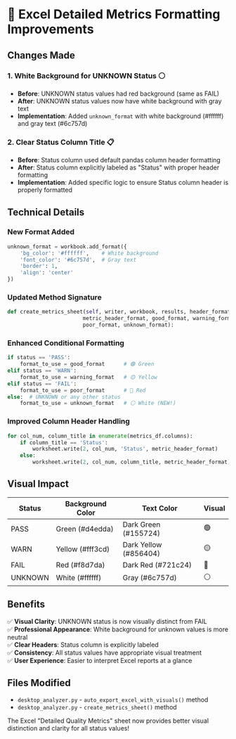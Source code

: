 # 🎨 Excel Detailed Metrics Formatting Improvements

## Changes Made

### 1. White Background for UNKNOWN Status ⚪
- **Before**: UNKNOWN status values had red background (same as FAIL)
- **After**: UNKNOWN status values now have white background with gray text
- **Implementation**: Added `unknown_format` with white background (#ffffff) and gray text (#6c757d)

### 2. Clear Status Column Title 📋  
- **Before**: Status column used default pandas column header formatting
- **After**: Status column explicitly labeled as "Status" with proper header formatting
- **Implementation**: Added specific logic to ensure Status column header is properly formatted

## Technical Details

### New Format Added
```python
unknown_format = workbook.add_format({
    'bg_color': '#ffffff',    # White background
    'font_color': '#6c757d',  # Gray text
    'border': 1,
    'align': 'center'
})
```

### Updated Method Signature
```python
def create_metrics_sheet(self, writer, workbook, results, header_format, 
                        metric_header_format, good_format, warning_format, 
                        poor_format, unknown_format):
```

### Enhanced Conditional Formatting
```python
if status == 'PASS':
    format_to_use = good_format      # 🟢 Green
elif status == 'WARN':
    format_to_use = warning_format   # 🟡 Yellow  
elif status == 'FAIL':
    format_to_use = poor_format      # 🔴 Red
else:  # UNKNOWN or any other status
    format_to_use = unknown_format   # ⚪ White (NEW!)
```

### Improved Column Header Handling
```python
for col_num, column_title in enumerate(metrics_df.columns):
    if column_title == 'Status':
        worksheet.write(2, col_num, 'Status', metric_header_format)
    else:
        worksheet.write(2, col_num, column_title, metric_header_format)
```

## Visual Impact

| Status | Background Color | Text Color | Visual |
|--------|------------------|------------|---------|
| PASS   | Green (#d4edda) | Dark Green (#155724) | 🟢 |
| WARN   | Yellow (#fff3cd) | Dark Yellow (#856404) | 🟡 |
| FAIL   | Red (#f8d7da) | Dark Red (#721c24) | 🔴 |
| UNKNOWN | White (#ffffff) | Gray (#6c757d) | ⚪ |

## Benefits

✅ **Visual Clarity**: UNKNOWN status is now visually distinct from FAIL  
✅ **Professional Appearance**: White background for unknown values is more neutral  
✅ **Clear Headers**: Status column is explicitly labeled  
✅ **Consistency**: All status values have appropriate visual treatment  
✅ **User Experience**: Easier to interpret Excel reports at a glance  

## Files Modified
- `desktop_analyzer.py` - `auto_export_excel_with_visuals()` method
- `desktop_analyzer.py` - `create_metrics_sheet()` method

The Excel "Detailed Quality Metrics" sheet now provides better visual distinction and clarity for all status values!
